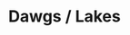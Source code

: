 ---
ee_id: '4347'
site: '1'
type: '2'
long_id: 2016-035 Dawgs / Lakes
url: 2016-035-dawgs-lakes
title: Dawgs / Lakes
year: '2016'
medium: 1920x1080 H.264/MPEG-4 Part 10 looped digital file (from 11 lossless TIFS),
  media player, 65–75” flatscreen, armature, various cables
commission:
dims: Dimensions variable
pitch:
ps:
live_url:
related:
youtube:
imgs: dawgs-lakes-2016-035-full-database-JH.jpg
subheading:
display_year: '2016'
download:
add_credit:
add_credits:
related_code:
layout: things-i-made
---